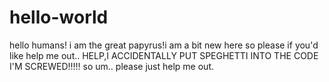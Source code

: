 # hello-world
hello humans! i am the great papyrus!i am a bit new here so please if you'd like help me out.. 
HELP,I ACCIDENTALLY PUT SPEGHETTI INTO THE CODE I'M SCREWED!!!!!
so um.. please just help me out.
